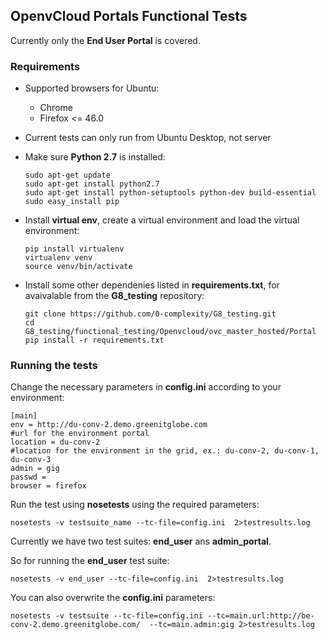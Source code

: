 ## OpenvCloud Portals Functional Tests

Currently only the **End User Portal** is covered.

### Requirements

- Supported browsers for Ubuntu:
  - Chrome
  - Firefox <= 46.0
- Current tests can only run from Ubuntu Desktop, not server
- Make sure **Python 2.7** is installed:
  ```
  sudo apt-get update
  sudo apt-get install python2.7
  sudo apt-get install python-setuptools python-dev build-essential
  sudo easy_install pip
  ```
- Install **virtual env**, create a virtual environment and load the virtual environment:
  ```
  pip install virtualenv
  virtualenv venv
  source venv/bin/activate
  ```

- Install some other dependenies listed in **requirements.txt**, for avaivalable from the **G8_testing** repository:
  ```
  git clone https://github.com/0-complexity/G8_testing.git
  cd G8_testing/functional_testing/Openvcloud/ovc_master_hosted/Portal
  pip install -r requirements.txt
  ```

### Running the tests

Change the necessary parameters in **config.ini** according to your environment:
```
[main]
env = http://du-conv-2.demo.greenitglobe.com
#url for the environment portal
location = du-conv-2
#location for the environment in the grid, ex.: du-conv-2, du-conv-1, du-conv-3
admin = gig
passwd = 
browser = firefox
```

Run the test using **nosetests** using the required parameters:
```
nosetests -v testsuite_name --tc-file=config.ini  2>testresults.log
```

Currently we have two test suites: **end\_user** ans **admin\_portal**.

So for running the **end\_user** test suite:
```
nosetests -v end_user --tc-file=config.ini  2>testresults.log
```

You can also overwrite the **config.ini** parameters:
```
nosetests -v testsuite --tc-file=config.ini --tc=main.url:http://be-conv-2.demo.greenitglobe.com/  --tc=main.admin:gig 2>testresults.log
```